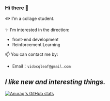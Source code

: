 ### Hi there 👋
🐟 I'm a collage student.    

✨ I'm interested in the direction:
- front-end development
- Reinforcement Learning

📫 You can contact me by:
- Email：`vidocqleaf@gmail.com`  

_I like new and interesting things._
----

[![Anurag's GitHub stats](https://github-readme-stats.vercel.app/api?username=vidocqklein&show_icons=true&theme=tokyonight)](https://github.com/anuraghazra/github-readme-stats)


<!--
**vidocqklein/vidocqklein** is a ✨ _special_ ✨ repository because its `README.md` (this file) appears on your GitHub profile.

Here are some ideas to get you started:

- 🔭 I’m currently working on ...
- 🌱 I’m currently learning ...
- 👯 I’m looking to collaborate on ...
- 🤔 I’m looking for help with ...
- 💬 Ask me about ...
- 📫 How to reach me: ...
- 😄 Pronouns: ...
- ⚡ Fun fact: ...
🌈
-->
